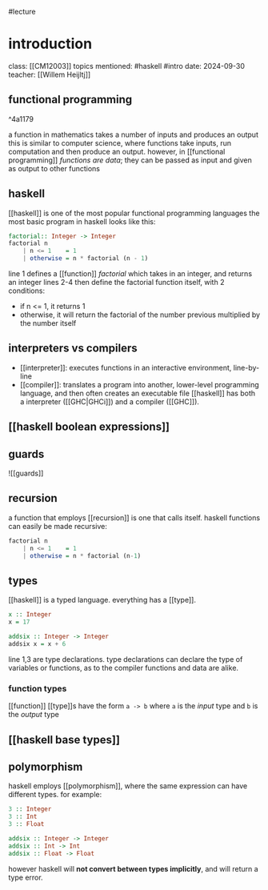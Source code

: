 #lecture 
# introduction
class: [[CM12003]]
topics mentioned: #haskell #intro 
date: 2024-09-30
teacher: [[Willem Heijltj]]
## functional programming

^4a1179

a function in mathematics takes a number of inputs and produces an output
 this is similar to computer science, where functions take inputs, run computation and then produce an output.
however, in [[functional programming]] *functions are data*; they can be passed as input and given as output to other functions
## haskell
[[haskell]] is one of the most popular functional programming languages
the most basic program in haskell looks like this:
```haskell
factorial:: Integer -> Integer
factorial n
	| n <= 1    = 1
	| otherwise = n * factorial (n - 1)
```
line 1 defines a [[function]] *factorial* which takes in an integer, and returns an integer
lines 2-4 then define the factorial function itself, with 2 conditions: 
+ if n <= 1, it returns 1
+ otherwise, it will return the factorial of the number previous multiplied by the number itself
## interpreters vs compilers
+ [[interpreter]]: executes functions in an interactive environment, line-by-line
+ [[compiler]]: translates a program into another, lower-level programming language, and then often creates an executable file
[[haskell]] has both a interpreter ([[GHC|GHCi]]) and a compiler ([[GHC]]).
## [[haskell boolean expressions]]
## guards 
![[guards]]
## recursion
a function that employs [[recursion]] is one that calls itself. haskell functions can easily be made recursive:
```haskell
factorial n
    | n <= 1    = 1
    | otherwise = n * factorial (n-1)
```
## types
[[haskell]] is a typed language. everything has a [[type]].
```haskell
x :: Integer
x = 17

addsix :: Integer -> Integer
addsix x = x + 6
```
line 1,3 are type declarations. type declarations can declare the type of variables or functions, as to the compiler functions and data are alike.
### function types
[[function]] [[type]]s have the form `a -> b` 
	where `a` is the *input* type and `b` is the *output* type
## [[haskell base types]]
## polymorphism
haskell employs [[polymorphism]], where the same expression can have different types. for example:
```haskell
3 :: Integer
3 :: Int
3 :: Float

addsix :: Integer -> Integer
addsix :: Int -> Int
addsix :: Float -> Float
```
however haskell will **not convert between types implicitly**, and will return a type error.